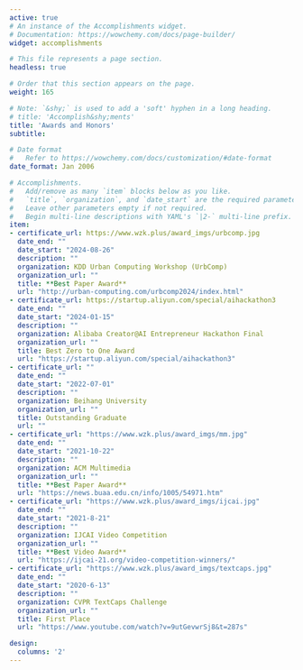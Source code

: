 ```yaml
---
active: true
# An instance of the Accomplishments widget.
# Documentation: https://wowchemy.com/docs/page-builder/
widget: accomplishments

# This file represents a page section.
headless: true

# Order that this section appears on the page.
weight: 165

# Note: `&shy;` is used to add a 'soft' hyphen in a long heading.
# title: 'Accomplish&shy;ments'
title: 'Awards and Honors'
subtitle:

# Date format
#   Refer to https://wowchemy.com/docs/customization/#date-format
date_format: Jan 2006

# Accomplishments.
#   Add/remove as many `item` blocks below as you like.
#   `title`, `organization`, and `date_start` are the required parameters.
#   Leave other parameters empty if not required.
#   Begin multi-line descriptions with YAML's `|2-` multi-line prefix.
item:
- certificate_url: https://www.wzk.plus/award_imgs/urbcomp.jpg
  date_end: ""
  date_start: "2024-08-26"
  description: ""
  organization: KDD Urban Computing Workshop (UrbComp)
  organization_url: ""
  title: **Best Paper Award**
  url: "http://urban-computing.com/urbcomp2024/index.html"
- certificate_url: https://startup.aliyun.com/special/aihackathon3
  date_end: ""
  date_start: "2024-01-15"
  description: ""
  organization: Alibaba Creator@AI Entrepreneur Hackathon Final
  organization_url: ""
  title: Best Zero to One Award
  url: "https://startup.aliyun.com/special/aihackathon3"
- certificate_url: ""
  date_end: ""
  date_start: "2022-07-01"
  description: ""
  organization: Beihang University
  organization_url: ""
  title: Outstanding Graduate
  url: ""
- certificate_url: "https://www.wzk.plus/award_imgs/mm.jpg"
  date_end: ""
  date_start: "2021-10-22"
  description: ""
  organization: ACM Multimedia
  organization_url: ""
  title: **Best Paper Award**
  url: "https://news.buaa.edu.cn/info/1005/54971.htm"
- certificate_url: "https://www.wzk.plus/award_imgs/ijcai.jpg"
  date_end: ""
  date_start: "2021-8-21"
  description: ""
  organization: IJCAI Video Competition
  organization_url: ""
  title: **Best Video Award**
  url: "https://ijcai-21.org/video-competition-winners/"
- certificate_url: "https://www.wzk.plus/award_imgs/textcaps.jpg"
  date_end: ""
  date_start: "2020-6-13"
  description: ""
  organization: CVPR TextCaps Challenge
  organization_url: ""
  title: First Place
  url: "https://www.youtube.com/watch?v=9utGevwrSj8&t=287s"

design:
  columns: '2' 
---
```

